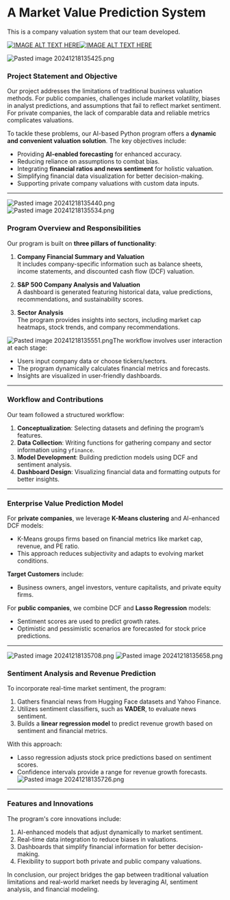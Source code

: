 # A Market Value Prediction System
This is a company valuation system that our team developed.

[![IMAGE ALT TEXT HERE](https://img.youtube.com/vi/s4_-kWb1B5I/0.gif)](https://www.youtube.com/watch?v=s4_-kWb1B5I)[![IMAGE ALT TEXT HERE](https://img.youtube.com/vi/-pYu0-rnoCg/0.jpg)](https://www.youtube.com/watch?v=-pYu0-rnoCg)




![Pasted image 20241218135425.png](images/Pasted%20image%2020241218135425.png)
### Project Statement and Objective

Our project addresses the limitations of traditional business valuation methods. For public companies, challenges include market volatility, biases in analyst predictions, and assumptions that fail to reflect market sentiment. For private companies, the lack of comparable data and reliable metrics complicates valuations.

To tackle these problems, our AI-based Python program offers a **dynamic and convenient valuation solution**. The key objectives include:

- Providing **AI-enabled forecasting** for enhanced accuracy.
- Reducing reliance on assumptions to combat bias.
- Integrating **financial ratios and news sentiment** for holistic valuation.
- Simplifying financial data visualization for better decision-making.
- Supporting private company valuations with custom data inputs.

---
![Pasted image 20241218135440.png](images/Pasted%20image%2020241218135440.png)
![Pasted image 20241218135534.png](images/Pasted%20image%2020241218135534.png)
### Program Overview and Responsibilities

Our program is built on **three pillars of functionality**:

1. **Company Financial Summary and Valuation**  
    It includes company-specific information such as balance sheets, income statements, and discounted cash flow (DCF) valuation.
    
2. **S&P 500 Company Analysis and Valuation**  
    A dashboard is generated featuring historical data, value predictions, recommendations, and sustainability scores.
    
3. **Sector Analysis**  
    The program provides insights into sectors, including market cap heatmaps, stock trends, and company recommendations.
    

![Pasted image 20241218135551.png](images/Pasted%20image%2020241218135551.png)The workflow involves user interaction at each stage:

- Users input company data or choose tickers/sectors.
- The program dynamically calculates financial metrics and forecasts.
- Insights are visualized in user-friendly dashboards.

---

### Workflow and Contributions

Our team followed a structured workflow:

1. **Conceptualization**: Selecting datasets and defining the program’s features.
2. **Data Collection**: Writing functions for gathering company and sector information using `yfinance`.
3. **Model Development**: Building prediction models using DCF and sentiment analysis.
4. **Dashboard Design**: Visualizing financial data and formatting outputs for better insights.

---

### Enterprise Value Prediction Model

For **private companies**, we leverage **K-Means clustering** and AI-enhanced DCF models:

- K-Means groups firms based on financial metrics like market cap, revenue, and PE ratio.
- This approach reduces subjectivity and adapts to evolving market conditions.

**Target Customers** include:

- Business owners, angel investors, venture capitalists, and private equity firms.

For **public companies**, we combine DCF and **Lasso Regression** models:

- Sentiment scores are used to predict growth rates.
- Optimistic and pessimistic scenarios are forecasted for stock price predictions.

---
![Pasted image 20241218135708.png](images/Pasted%20image%2020241218135708.png)
![Pasted image 20241218135658.png](images/Pasted%20image%2020241218135658.png)
### Sentiment Analysis and Revenue Prediction

To incorporate real-time market sentiment, the program:

1. Gathers financial news from Hugging Face datasets and Yahoo Finance.
2. Utilizes sentiment classifiers, such as **VADER**, to evaluate news sentiment.
3. Builds a **linear regression model** to predict revenue growth based on sentiment and financial metrics.

With this approach:

- Lasso regression adjusts stock price predictions based on sentiment scores.
- Confidence intervals provide a range for revenue growth forecasts.
![Pasted image 20241218135726.png](images/Pasted%20image%2020241218135726.png)
---

### Features and Innovations

The program's core innovations include:

1. AI-enhanced models that adjust dynamically to market sentiment.
2. Real-time data integration to reduce biases in valuations.
3. Dashboards that simplify financial information for better decision-making.
4. Flexibility to support both private and public company valuations.

In conclusion, our project bridges the gap between traditional valuation limitations and real-world market needs by leveraging AI, sentiment analysis, and financial modeling.
